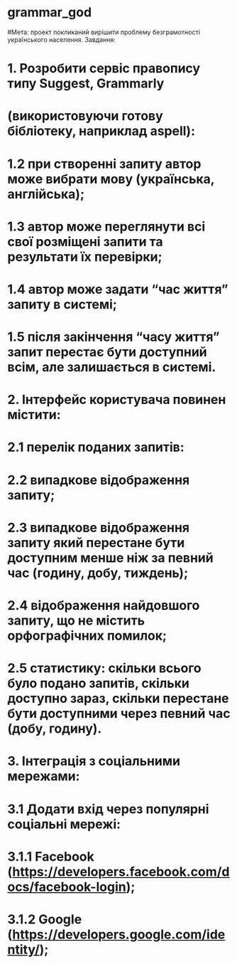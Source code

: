 # grammar_god
#Мета: проект покликаний вирішити проблему безграмотності українського населення.
Завдання:
#	1. Розробити сервіс правопису типу Suggest, Grammarly
#	   (використовуючи готову бібліотеку, наприклад aspell):
#		1.2 при створенні запиту автор може вибрати мову (українська, англійська);
#		1.3 автор може переглянути всі свої розміщені запити та результати їх перевірки;
#		1.4 автор може задати “час життя” запиту в системі;
#		1.5 після закінчення “часу життя” запит перестає бути доступний всім, але залишається в системі.
#	2. Інтерфейс користувача повинен містити:
#		2.1 перелік поданих запитів:
#		2.2 випадкове відображення запиту;
#		2.3 випадкове відображення запиту який перестане бути доступним менше ніж за певний час (годину, добу, тиждень);
#		2.4 відображення найдовшого запиту, що не містить орфографічних помилок;
#		2.5 статистику: скільки всього було подано запитів, скільки доступно зараз, скільки перестане бути доступними через певний час (добу, годину).
#	3. Інтеграція з соціальними мережами:
#		3.1 Додати вхід через популярні соціальні мережі:
#			3.1.1 Facebook (https://developers.facebook.com/docs/facebook-login);
#			3.1.2 Google (https://developers.google.com/identity/);